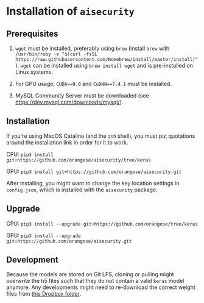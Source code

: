 # Installation of `aisecurity`

## Prerequisites

1. `wget` must be installed, preferably using `brew` (install `brew` with `/usr/bin/ruby -e "$(curl -fsSL https://raw.githubusercontent.com/Homebrew/install/master/install)"`). `wget` can be installed using `brew install wget` and is pre-installed on Linux systems.

2. For GPU usage, `CUDA==9.0` and `CuDNN==7.4.1` must be installed.

3. MySQL Community Server must be downloaded (see https://dev.mysql.com/downloads/mysql/).

## Installation

If you're using MacOS Catalina (and the `zsh` shell), you must put quotations around the installation link
in order for it to work.

CPU: `pip3 install git+https://github.com/orangese/aisecurity/tree/keras`

GPU: `pip3 install git+https://github.com/orangese/aisecurity.git`

After installing, you might want to change the key location settings in `config.json`, which is installed with the `aisecurity` package.

## Upgrade

CPU: `pip3 install --upgrade git+https://github.com/orangese/tree/keras`

GPU: `pip3 install --upgrade git+https://github.com/orangese/aisecurity.git`

## Development

Because the models are stored on Git LFS, cloning or pulling might overwrite the h5 files such that they do not contain a valid `keras` model anymore. Any developments might need to re-download the correct weight files from [this Dropbox folder](https://www.dropbox.com/sh/k9ci2nphj7i7dde/AACaQuxUJ6GoPHFxW6FtJlZca?dl=0).
